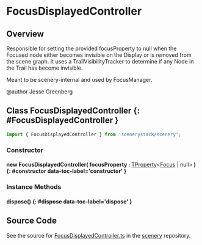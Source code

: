 # FocusDisplayedController

## Overview

Responsible for setting the provided focusProperty to null when the Focused node either
becomes invisible on the Display or is removed from the scene graph. It uses a
TrailVisibilityTracker to determine if any Node in the Trail has become invisible.

Meant to be scenery-internal and used by FocusManager.

@author Jesse Greenberg

## Class FocusDisplayedController {: #FocusDisplayedController }


```js
import { FocusDisplayedController } from 'scenerystack/scenery';
```
### Constructor

#### new FocusDisplayedController( focusProperty : <span style="font-weight: 400;">[TProperty](../axon/TProperty.md)&lt;[Focus](../scenery/Focus.md) | <span style="color: hsla(calc(var(--md-hue) + 180deg),80%,40%,1);">null</span>&gt;</span> ) {: #constructor data-toc-label='constructor' }

### Instance Methods

#### dispose() {: #dispose data-toc-label='dispose' }



## Source Code

See the source for [FocusDisplayedController.ts](https://github.com/phetsims/scenery/blob/main/js/accessibility/FocusDisplayedController.ts) in the [scenery](https://github.com/phetsims/scenery) repository.
